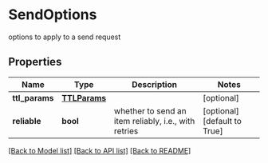 # SendOptions

options to apply to a send request
## Properties
Name | Type | Description | Notes
------------ | ------------- | ------------- | -------------
**ttl_params** | [**TTLParams**](TTLParams.md) |  | [optional] 
**reliable** | **bool** | whether to send an item reliably, i.e., with retries | [optional] [default to True]

[[Back to Model list]](../README.md#documentation-for-models) [[Back to API list]](../README.md#documentation-for-api-endpoints) [[Back to README]](../README.md)



